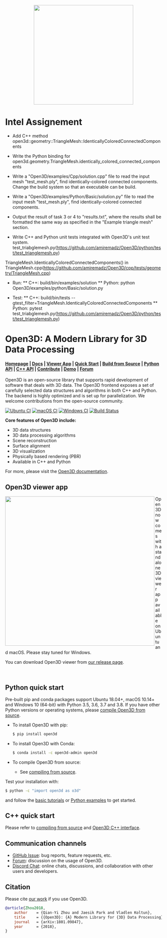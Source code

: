 <p align="center">
<img src="https://raw.githubusercontent.com/intel-isl/Open3D/master/docs/_static/open3d_logo_horizontal.png" width="320" />
</p>

# Intel Assignement

* Add C++ method open3d::geometry::TriangleMesh::IdenticallyColoredConnectedComponents

* Write the Python binding for
open3d.geometry.TriangleMesh.identically_colored_connected_components

* Write a "Open3D/examples/Cpp/solution.cpp" file to read the input mesh
"test_mesh.ply", find identically-colored connected components. Change the
build system so that an executable can be build.

* Write a "Open3D/examples/Python/Basic/solution.py" file to read the input
mesh "test_mesh.ply", find identically-colored connected components.

* Output the result of task 3 or 4 to "results.txt", where the results shall be formatted the same way as specified in
the "Example triangle mesh" section.

* Write C++ and Python unit tests integrated with Open3D's unit test system.
test_triabglemesh.py(https://github.com/amiremadz/Open3D/python/test/test_trianglemesh.py)

TriangleMesh.IdenticallyColoredConnectedComponents() in TriangleMesh.cpp(https://github.com/amiremadz/Open3D/cpp/tests/geometry/TriangleMesh.cpp)

* Run: 
** C++: build/bin/examples/solution
** Python: python Open3D/examples/python/Basic/solution.py

* Test: 
** C++: build/bin/tests --gtest_filter=TriangleMesh.IdenticallyColoredConnectedComponents 
** Python: pytest test_triabglemesh.py(https://github.com/amiremadz/Open3D/python/test/test_trianglemesh.py)

# Open3D: A Modern Library for 3D Data Processing

<h4>
    <a href="http://www.open3d.org">Homepage</a> |
    <a href="http://www.open3d.org/docs">Docs</a> |
    <a href="https://github.com/intel-isl/Open3D/releases">Viewer App</a> |
    <a href="http://www.open3d.org/docs/release/getting_started.html">Quick Start</a> |
    <a href="http://www.open3d.org/docs/release/compilation.html">Build from Source</a> |
    <a href="http://www.open3d.org/docs/release/index.html#python-api-index">Python API</a> |
    <a href="http://www.open3d.org/docs/release/cpp_api/index.html">C++ API</a> |
    <a href="http://www.open3d.org/docs/release/contribute/contribute.html">Contribute</a> |
    <a href="https://www.youtube.com/watch?v=I3UjXlA4IsU">Demo</a> |
    <a href="https://forum.open3d.org">Forum</a>
</h4>

Open3D is an open-source library that supports rapid development of software
that deals with 3D data. The Open3D frontend exposes a set of carefully selected
data structures and algorithms in both C++ and Python. The backend is highly
optimized and is set up for parallelization. We welcome contributions from
the open-source community.

[![Ubuntu CI](https://github.com/intel-isl/Open3D/workflows/Ubuntu%20CI/badge.svg)](https://github.com/intel-isl/Open3D/actions?query=workflow%3A%22Ubuntu+CI%22)
[![macOS CI](https://github.com/intel-isl/Open3D/workflows/macOS%20CI/badge.svg)](https://github.com/intel-isl/Open3D/actions?query=workflow%3A%22macOS+CI%22)
[![Windows CI](https://github.com/intel-isl/Open3D/workflows/Windows%20CI/badge.svg)](https://github.com/intel-isl/Open3D/actions?query=workflow%3A%22Windows+CI%22)
[![Build Status](https://travis-ci.org/intel-isl/Open3D.svg?branch=master)](https://travis-ci.org/intel-isl/)

**Core features of Open3D include:**

* 3D data structures
* 3D data processing algorithms
* Scene reconstruction
* Surface alignment
* 3D visualization
* Physically based rendering (PBR)
* Available in C++ and Python

For more, please visit the [Open3D documentation](http://www.open3d.org/docs).

## Open3D viewer app

<img align="left" width="480" src="https://raw.githubusercontent.com/intel-isl/Open3D/master/docs/_static/open3d_viewer.png">

Open3D now comes with a standalone 3D viewer app available on Ubuntu and macOS.
Please stay tuned for Windows.

You can download Open3D viewer from
[our release page](https://github.com/intel-isl/Open3D/releases).

<br clear="left"/>

## Python quick start

Pre-built pip and conda packages support Ubuntu 18.04+, macOS 10.14+ and
Windows 10 (64-bit) with Python 3.5, 3.6, 3.7 and 3.8. If you have other Python
versions or operating systems, please
[compile Open3D from source](http://www.open3d.org/docs/release/compilation.html).

* To install Open3D with pip:

    ```bash
    $ pip install open3d
    ```

* To install Open3D with Conda:

    ```bash
    $ conda install -c open3d-admin open3d
    ```

* To compile Open3D from source:
    * See [compiling from source](http://www.open3d.org/docs/release/compilation.html).

Test your installation with:

```bash
$ python -c "import open3d as o3d"
```

and follow the [basic tutorials](http://www.open3d.org/docs/release/tutorial/Basic/index.html)
or [Python examples](https://github.com/intel-isl/Open3D/tree/master/examples/python) to get
started.

## C++ quick start

Please refer to [compiling from source](http://www.open3d.org/docs/release/compilation.html)
and [Open3D C++ interface](http://www.open3d.org/docs/release/tutorial/C++/cplusplus_interface.html).

## Communication channels

* [GitHub Issue](https://github.com/intel-isl/Open3D/issues): bug reports,
  feature requests, etc.
* [Forum](https://forum.open3d.org): discussion on the usage of Open3D.
* [Discord Chat](https://discord.gg/D35BGvn): online chats, discussions,
  and collaboration with other users and developers.

## Citation

Please cite [our work](https://arxiv.org/abs/1801.09847) if you use Open3D.

```bib
@article{Zhou2018,
    author    = {Qian-Yi Zhou and Jaesik Park and Vladlen Koltun},
    title     = {{Open3D}: {A} Modern Library for {3D} Data Processing},
    journal   = {arXiv:1801.09847},
    year      = {2018},
}
```
